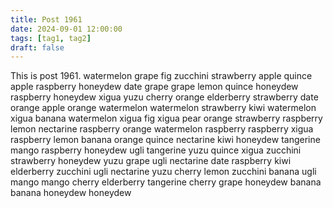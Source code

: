 ```yaml
---
title: Post 1961
date: 2024-09-01 12:00:00
tags: [tag1, tag2]
draft: false
---
```

This is post 1961.
watermelon
grape
fig
zucchini
strawberry
apple
quince
apple
raspberry
honeydew
date
grape
grape
lemon
quince
honeydew
raspberry
honeydew
xigua
yuzu
cherry
orange
elderberry
strawberry
date
orange
apple
orange
watermelon
watermelon
strawberry
kiwi
watermelon
xigua
banana
watermelon
xigua
fig
xigua
pear
orange
strawberry
raspberry
lemon
nectarine
raspberry
orange
watermelon
raspberry
raspberry
xigua
raspberry
lemon
banana
orange
quince
nectarine
kiwi
honeydew
tangerine
mango
raspberry
honeydew
ugli
tangerine
yuzu
quince
xigua
zucchini
strawberry
honeydew
yuzu
grape
ugli
nectarine
date
raspberry
kiwi
elderberry
zucchini
ugli
nectarine
yuzu
cherry
lemon
zucchini
banana
ugli
mango
mango
cherry
elderberry
tangerine
cherry
grape
honeydew
banana
banana
honeydew
honeydew
